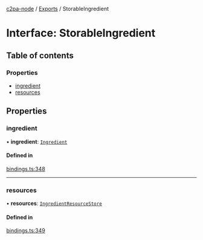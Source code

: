 [c2pa-node](../README.md) / [Exports](../modules.md) / StorableIngredient

# Interface: StorableIngredient

## Table of contents

### Properties

- [ingredient](StorableIngredient.md#ingredient)
- [resources](StorableIngredient.md#resources)

## Properties

### ingredient

• **ingredient**: [`Ingredient`](types.Ingredient.md)

#### Defined in

[bindings.ts:348](https://github.com/contentauth/c2pa-node/blob/8ab0fc7/js-src/bindings.ts#L348)

___

### resources

• **resources**: [`IngredientResourceStore`](../modules.md#ingredientresourcestore)

#### Defined in

[bindings.ts:349](https://github.com/contentauth/c2pa-node/blob/8ab0fc7/js-src/bindings.ts#L349)
